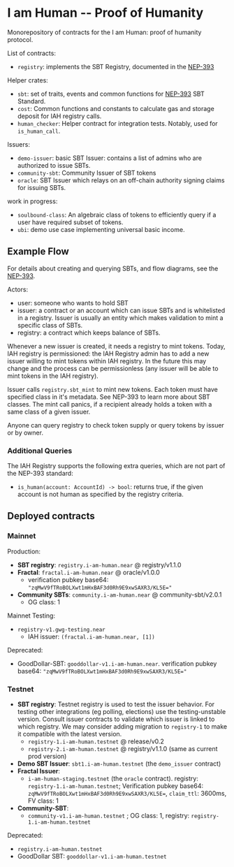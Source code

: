 # I am Human -- Proof of Humanity

Monorepository of contracts for the I am Human: proof of humanity protocol.

List of contracts:

- `registry`: implements the SBT Registry, documented in the [NEP-393](https://github.com/near/NEPs/pull/393/)

Helper crates:

- `sbt`: set of traits, events and common functions for [NEP-393](https://github.com/near/NEPs/pull/393/) SBT Standard.
- `cost`: Common functions and constants to calculate gas and storage deposit for IAH registry calls.
- `human_checker`: Helper contract for integration tests. Notably, used for `is_human_call`.

Issuers:

- `demo-issuer`: basic SBT Issuer: contains a list of admins who are authorized to issue SBTs.
- `community-sbt`: Community Issuer of SBT tokens
- `oracle`: SBT Issuer which relays on an off-chain authority signing claims for issuing SBTs.

work in progress:

- `soulbound-class`: An algebraic class of tokens to efficiently query if a user have required subset of tokens.
- `ubi`: demo use case implementing universal basic income.

## Example Flow

For details about creating and querying SBTs, and flow diagrams, see the [NEP-393](https://github.com/near/NEPs/pull/393/).

Actors:

- user: someone who wants to hold SBT
- issuer: a contract or an account which can issue SBTs and is whitelisted in a registry. Issuer is usually an entity which makes validation to mint a specific class of SBTs.
- registry: a contract which keeps balance of SBTs.

Whenever a new issuer is created, it needs a registry to mint tokens. Today, IAH registry is permissioned: the IAH Registry admin has to add a new issuer willing to mint tokens within IAH registry. In the future this may change and the process can be permissionless (any issuer will be able to mint tokens in the IAH registry).

Issuer calls `registry.sbt_mint` to mint new tokens. Each token must have specified class in it's metadata. See NEP-393 to learn more about SBT classes. The mint call panics, if a recipient already holds a token with a same class of a given issuer.

Anyone can query registry to check token supply or query tokens by issuer or by owner.

### Additional Queries

The IAH Registry supports the following extra queries, which are not part of the NEP-393 standard:

- `is_human(account: AccountId) -> bool`: returns true, if the given account is not human as specified by the registry criteria.

## Deployed contracts

### Mainnet

Production:

- **SBT registry**: `registry.i-am-human.near` @ registry/v1.1.0
- **Fractal**: `fractal.i-am-human.near` @ oracle/v1.0.0
  - verification pubkey base64: `"zqMwV9fTRoBOLXwt1mHxBAF3d0Rh9E9xwSAXR3/KL5E="`
- **Community SBTs**: `community.i-am-human.near` @ community-sbt/v2.0.1
  - OG class: 1

Mainnet Testing:

- `registry-v1.gwg-testing.near`
  - IAH issuer: `(fractal.i-am-human.near, [1])`

Deprecated:

- GoodDollar-SBT: `gooddollar-v1.i-am-human.near`.
  verification pubkey base64: `"zqMwV9fTRoBOLXwt1mHxBAF3d0Rh9E9xwSAXR3/KL5E="`

### Testnet

- **SBT registry**:
  Testnet registry is used to test the issuer behavior. For testing other integrations (eg polling, elections) use the testing-unstable version. Consult issuer contracts to validate which issuer is linked to which registry. We may consider adding migration to `registry-1` to make it compatible with the latest version.
  - `registry-1.i-am-human.testnet` @ release/v0.2
  - `registry-2.i-am-human.testnet` @ registry/v1.1.0 (same as current prod version)
- **Demo SBT Issuer**: `sbt1.i-am-human.testnet` (the `demo_issuer` contract)
- **Fractal Issuer**:
  - `i-am-human-staging.testnet` (the `oracle` contract).
    registry: `registry-1.i-am-human.testnet`; Verification pubkey base64: `zqMwV9fTRoBOLXwt1mHxBAF3d0Rh9E9xwSAXR3/KL5E=`, `claim_ttl`: 3600ms, FV class: 1
- **Community-SBT**:
  - `community-v1.i-am-human.testnet` ; OG class: 1, registry: `registry-1.i-am-human.testnet`

Deprecated:

- `registry.i-am-human.testnet`
- GoodDollar SBT: `gooddollar-v1.i-am-human.testnet`
